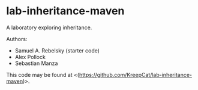 # lab-inheritance-maven

A laboratory exploring inheritance.

Authors:

* Samuel A. Rebelsky (starter code)
* Alex Pollock
* Sebastian Manza

This code may be found at <(https://github.com/KreepCat/lab-inheritance-maven)>.
